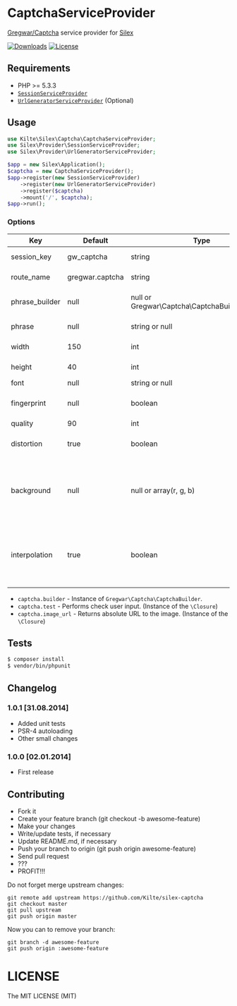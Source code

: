 # CaptchaServiceProvider


[Gregwar/Captcha](https://github.com/Gregwar/Captcha/) service provider for [Silex](http://silex.sensiolabs.org)

[![Downloads](https://img.shields.io/packagist/dt/kilte/silex-captcha.svg?style=flat-square)](https://packagist.org/packages/kilte/silex-captcha)
[![License](https://img.shields.io/packagist/l/kilte/silex-captcha.svg?style=flat-square)](http://opensource.org/licenses/MIT)

## Requirements

- PHP >= 5.3.3
- [`SessionServiceProvider`](http://silex.sensiolabs.org/doc/providers/session.html)
- [`UrlGeneratorServiceProvider`](http://silex.sensiolabs.org/doc/providers/url_generator.html) (Optional)


## Usage

```php
use Kilte\Silex\Captcha\CaptchaServiceProvider;
use Silex\Provider\SessionServiceProvider;
use Silex\Provider\UrlGeneratorServiceProvider;

$app = new Silex\Application();
$captcha = new CaptchaServiceProvider();
$app->register(new SessionServiceProvider)
    ->register(new UrlGeneratorServiceProvider)
    ->register($captcha)
    ->mount('/', $captcha);
$app->run();
```

### Options

|  Key             |    Default      | Type                                            |  Description
|------------------|-----------------|-------------------------------------------------|--------
| session_key      | gw_captcha      | string                                          | Name of the session key
| route_name       | gregwar.captcha | string                                          | Name of the route
| phrase_builder   | null            | null or Gregwar\Captcha\CaptchaBuilderInterface | Phrase builder (will be used if phrase is null)
| phrase           | null            | string or null                                  | Overrides the phrase
| width            | 150             | int                                             | Image width in the pixels
| height           | 40              | int                                             | Image height in the pixels
| font             | null            | string or null                                  | Path to the font
| fingerprint      | null            | boolean                                         | *I don't know what it does, see sources*
| quality          | 90              | int                                             | Image quality
| distortion       | true            | boolean                                         | Enable or disable the distortion
| background       | null            | null or array(r, g, b)                          | Force background color (this will disable many effects and is not recommended)
| interpolation    | true            | boolean                                         | Enable or disable the interpolation, disabling it will be quicker but the images will look uglier



- `captcha.builder` - Instance of `Gregwar\Captcha\CaptchaBuilder`.
- `captcha.test` - Performs check user input. (Instance of the `\Closure`)
- `captcha.image_url` -  Returns absolute URL to the image. (Instance of the `\Closure`)


## Tests

```bash
$ composer install
$ vendor/bin/phpunit
```


## Changelog

### 1.0.1 \[31.08.2014\]

- Added unit tests
- PSR-4 autoloading
- Other small changes

### 1.0.0 \[02.01.2014\]

- First release

## Contributing

- Fork it
- Create your feature branch (git checkout -b awesome-feature)
- Make your changes
- Write/update tests, if necessary
- Update README.md, if necessary
- Push your branch to origin (git push origin awesome-feature)
- Send pull request
- ???
- PROFIT\!\!\!

Do not forget merge upstream changes:

    git remote add upstream https://github.com/Kilte/silex-captcha
    git checkout master
    git pull upstream
    git push origin master

Now you can to remove your branch:

    git branch -d awesome-feature
    git push origin :awesome-feature


# LICENSE

The MIT LICENSE (MIT)

